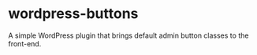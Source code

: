 wordpress-buttons
=================

A simple WordPress plugin that brings default admin button classes to the front-end.
